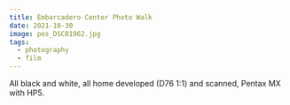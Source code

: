 ```yaml
---
title: Embarcadero Center Photo Walk
date: 2021-10-30
image: pos_DSC01962.jpg
tags:
  - photography
  - film
---
```



<v-img src="pos_DSC01797.jpg" alt="bar" :dirp="dir"></v-img>
<v-img src="pos_DSC01964.jpg" alt="bar" :dirp="dir"></v-img>
<v-img src="pos_DSC01960.jpg" alt="bar" :dirp="dir"></v-img>
<v-img src="pos_DSC01802.jpg" alt="bar" :dirp="dir"></v-img>
<v-img src="pos_DSC01958.jpg" alt="bar" :dirp="dir"></v-img>
<v-img src="pos_DSC01799.jpg" alt="bar" :dirp="dir"></v-img>
<v-img src="pos_DSC01962.jpg" alt="bar" :dirp="dir"></v-img>

All black and white, all home developed (D76 1:1) and scanned, Pentax MX with HP5.